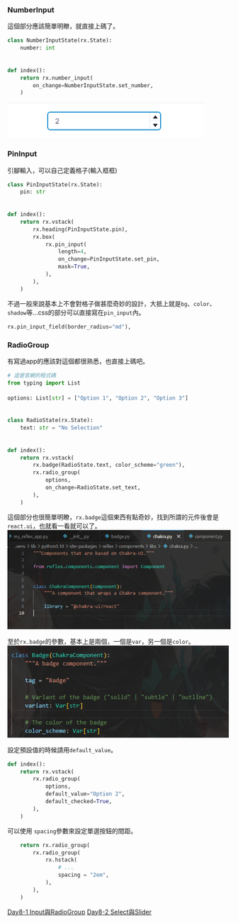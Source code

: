 ### NumberInput

這個部分應該簡單明瞭，就直接上碼了。
```python
class NumberInputState(rx.State):
    number: int


def index():
    return rx.number_input(
        on_change=NumberInputState.set_number,
    )
```

![Alt text](image.png)

### PinInput
引腳輸入，可以自己定義格子(輸入框框)
```python
class PinInputState(rx.State):
    pin: str


def index():
    return rx.vstack(
        rx.heading(PinInputState.pin),
        rx.box(
            rx.pin_input(
                length=4,
                on_change=PinInputState.set_pin,
                mask=True,
            ),
        ),
    )
```

不過一般來說基本上不會對格子做甚麼奇妙的設計，大抵上就是`bg`、`color`、`shadow`等...css的部分可以直接寫在`pin_input`內。

```python
rx.pin_input_field(border_radius="md"),
```

### RadioGroup
有寫過app的應該對這個都很熟悉，也直接上碼吧。
```python
# 這是官網的程式碼
from typing import List

options: List[str] = ["Option 1", "Option 2", "Option 3"]


class RadioState(rx.State):
    text: str = "No Selection"


def index():
    return rx.vstack(
        rx.badge(RadioState.text, color_scheme="green"),
        rx.radio_group(
            options,
            on_change=RadioState.set_text,
        ),
    )
```

這個部分也很簡單明瞭，`rx.badge`這個東西有點奇妙，找到所謂的元件後會是`react.ui`，也就看一看就可以了。
![Alt text](image-1.png)

至於`rx.badge`的參數，基本上是兩個，一個是`var`，另一個是`color`。
![Alt text](image-2.png)

設定預設值的時候請用`default_value`。
```python
def index():
    return rx.vstack(
        rx.radio_group(
            options,
            default_value="Option 2",
            default_checked=True,
        ),
    )
```

可以使用 `spacing`參數來設定單選按鈕的間距。
```python
    return rx.radio_group(
        rx.radio_group(
            rx.hstack(
                # ...
                spacing = "2em",
            ),
        ),
    )
```


[Day8-1 Input與RadioGroup](https://ithelp.ithome.com.tw/articles/10322285)
[Day8-2 Select與Slider](https://ithelp.ithome.com.tw/articles/10323277)
